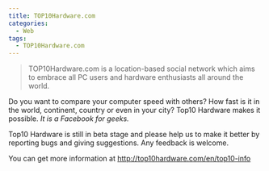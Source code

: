 ```yaml
---
title: TOP10Hardware.com
categories:
  - Web
tags:
  - TOP10Hardware.com
---
```


> TOP10Hardware.com is a location-based social network which aims to embrace all PC users and hardware enthusiasts all around the world.

Do you want to compare your computer speed with others? How fast is it in the world, continent, country or even in your city? Top10 Hardware makes it possible. *It is a Facebook for geeks.*

Top10 Hardware is still in beta stage and please help us to make it better by reporting bugs and giving suggestions. Any feedback is welcome.

You can get more information at http://top10hardware.com/en/top10-info
